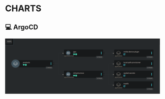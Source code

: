 CHARTS
============

## 💻 ArgoCD

<p align="center">
<img src="_docs/example.png" alt="image" width="800" height="auto">
</p>
